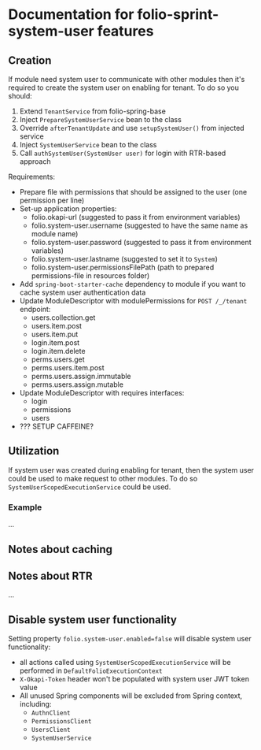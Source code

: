 # Documentation for folio-sprint-system-user features

## Creation

If module need system user to communicate with other modules then it's required to create the system
user on enabling for tenant. To do so you should:

1. Extend `TenantService` from folio-spring-base
2. Inject `PrepareSystemUserService` bean to the class
3. Override `afterTenantUpdate` and use `setupSystemUser()` from injected service
4. Inject `SystemUserService` bean to the class 
5. Call `authSystemUser(SystemUser user)` for login with RTR-based approach 

Requirements:

* Prepare file with permissions that should be assigned to the user (one permission per line)
* Set-up application properties:
    * folio.okapi-url (suggested to pass it from environment variables)
    * folio.system-user.username (suggested to have the same name as module name)
    * folio.system-user.password (suggested to pass it from environment variables)
    * folio.system-user.lastname (suggested to set it to `System`)
    * folio.system-user.permissionsFilePath (path to prepared permissions-file in resources folder)
* Add `spring-boot-starter-cache` dependency to module if you want to cache system user authentication data
* Update ModuleDescriptor with modulePermissions for `POST /_/tenant` endpoint:
    * users.collection.get
    * users.item.post
    * users.item.put
    * login.item.post
    * login.item.delete
    * perms.users.get
    * perms.users.item.post
    * perms.users.assign.immutable
    * perms.users.assign.mutable
* Update ModuleDescriptor with requires interfaces:
    * login
    * permissions
    * users
* ??? SETUP CAFFEINE?

## Utilization

If system user was created during enabling for tenant, then the system user could be used to make request
to other modules. To do so `SystemUserScopedExecutionService` could be used.

### Example

...

## Notes about caching

## Notes about RTR

...

## Disable system user functionality

Setting property `folio.system-user.enabled=false` will disable system user functionality:
* all actions called using `SystemUserScopedExecutionService` will be performed in `DefaultFolioExecutionContext`
* `X-Okapi-Token` header won't be populated with system user JWT token value
* All unused Spring components will be excluded from Spring context, including:
  * `AuthnClient`
  * `PermissionsClient`
  * `UsersClient`
  * `SystemUserService`
